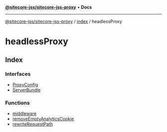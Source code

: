 [**@sitecore-jss/sitecore-jss-proxy**](../../../README.md) • **Docs**

***

[@sitecore-jss/sitecore-jss-proxy](../../../README.md) / [index](../../README.md) / headlessProxy

# headlessProxy

## Index

### Interfaces

- [ProxyConfig](interfaces/ProxyConfig.md)
- [ServerBundle](interfaces/ServerBundle.md)

### Functions

- [middleware](functions/middleware.md)
- [removeEmptyAnalyticsCookie](functions/removeEmptyAnalyticsCookie.md)
- [rewriteRequestPath](functions/rewriteRequestPath.md)
